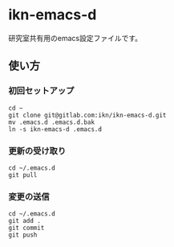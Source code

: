 ikn-emacs-d
=======================

研究室共有用のemacs設定ファイルです。


使い方
-----------------------

### 初回セットアップ

    cd ~
    git clone git@gitlab.com:ikn/ikn-emacs-d.git
    mv .emacs.d .emacs.d.bak
    ln -s ikn-emacs-d .emacs.d


### 更新の受け取り

    cd ~/.emacs.d
    git pull


### 変更の送信

    cd ~/.emacs.d
    git add .
    git commit
    git push



